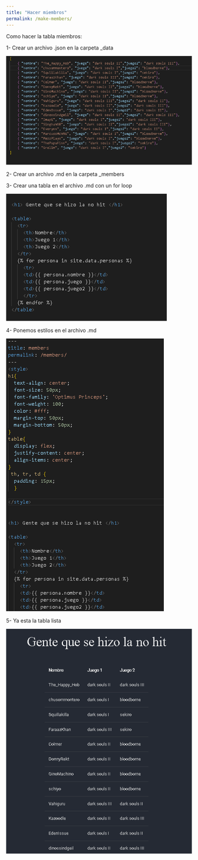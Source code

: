 ```yaml
---
title: "Hacer miembros"
permalink: /make-members/
---
```


Como hacer la tabla miembros:

1- Crear un archivo .json en la carpeta _data

![tabla-members1](/assets/img/tabla-members1.png)

2- Crear un archivo .md en la carpeta _members

3- Crear una tabla en el archivo .md con un for loop 

![tabla-members2](/assets/img/tabla-members2.png)

4- Ponemos estilos en el archivo .md

![tabla-members3](/assets/img/tabla-members3.png)

5- Ya esta la tabla lista 

![tabla-members4](/assets/img/tabla-members4.png)